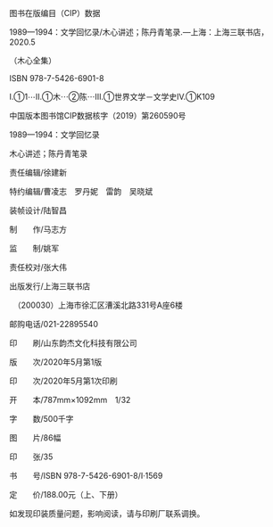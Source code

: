    

图书在版编目（CIP）数据

1989—1994：文学回忆录/木心讲述；陈丹青笔录.—上海：上海三联书店，2020.5

（木心全集）

ISBN 978-7-5426-6901-8

Ⅰ.①1⋯Ⅱ.①木⋯②陈⋯Ⅲ.①世界文学－文学史Ⅳ.①K109

中国版本图书馆CIP数据核字（2019）第260590号

  

1989—1994：文学回忆录

木心讲述；陈丹青笔录

  

责任编辑/徐建新

特约编辑/曹凌志　罗丹妮　雷韵　吴晓斌

装帧设计/陆智昌

制　　作/马志方

监　　制/姚军

责任校对/张大伟

  

出版发行/上海三联书店

　（200030）上海市徐汇区漕溪北路331号A座6楼

邮购电话/021-22895540

印　　刷/山东韵杰文化科技有限公司

  

版　　次/2020年5月第1版

印　　次/2020年5月第1次印刷

开　　本/787mm×1092mm　1/32

字　　数/500千字

图　　片/86幅

印　　张/35

书　　号/ISBN 978-7-5426-6901-8/I·1569

定　　价/188.00元（上、下册）

  

如发现印装质量问题，影响阅读，请与印刷厂联系调换。